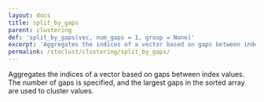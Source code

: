 ```yaml
---
layout: docs
title: split_by_gaps
parent: clustering
def: 'split_by_gaps(vec, num_gaps = 1, group = None)'
excerpt: 'Aggregates the indices of a vector based on gaps between index values. The number of gaps is specified, and the largest gaps in the sorted array are used to cluster values.'
permalink: /stoclust/clustering/split_by_gaps/
---
```


Aggregates the indices of a vector based on gaps between index values.
The number of gaps is specified,
and the largest gaps in the sorted array
are used to cluster values.